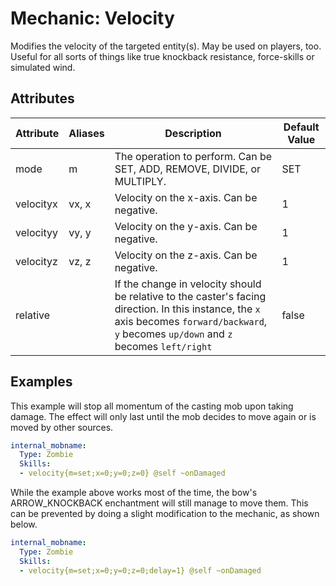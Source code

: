 Mechanic: Velocity
==================

Modifies the velocity of the targeted entity(s). May be used on players,
too. Useful for all sorts of things like true knockback resistance,
force-skills or simulated wind.

Attributes
----------

| Attribute | Aliases | Description   | Default Value |
|-----------|---------|-------------------------------------------------------------------------|---------------|
| mode  | m   | The operation to perform. Can be SET, ADD, REMOVE, DIVIDE, or MULTIPLY. | SET   |
| velocityx | vx, x   | Velocity on the x-axis. Can be negative.   | 1 |
| velocityy | vy, y   | Velocity on the y-axis. Can be negative.   | 1 |
| velocityz | vz, z   | Velocity on the z-axis. Can be negative.   | 1 |
| relative  | | If the change in velocity should be relative to the caster's facing direction. In this instance, the `x` axis becomes `forward/backward`, `y` becomes `up/down` and `z` becomes `left/right`| false |

  

Examples
--------

This example will stop all momentum of the casting mob upon taking
damage. The effect will only last until the mob decides to move again or
is moved by other sources.

```yaml
internal_mobname:
  Type: Zombie
  Skills:
  - velocity{m=set;x=0;y=0;z=0} @self ~onDamaged
```

While the example above works most of the time, the bow's ARROW_KNOCKBACK enchantment will still manage to move them. This can be prevented by doing a slight modification to the mechanic, as shown below.
```yaml
internal_mobname:
  Type: Zombie
  Skills:
  - velocity{m=set;x=0;y=0;z=0;delay=1} @self ~onDamaged
```